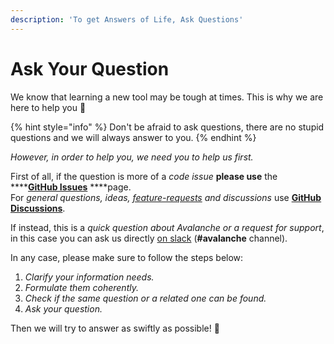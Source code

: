 ```yaml
---
description: 'To get Answers of Life, Ask Questions'
---
```


# Ask Your Question

We know that learning a new tool may be tough at times. This is why we are here to help you 🙏

{% hint style="info" %}
Don't be afraid to ask questions, there are no stupid questions and we will always answer to you.
{% endhint %}

_However, in order to help you, we need you to help us first._   
  
First of all, if the question is more of a _code issue_ **please use** the ****[**GitHub Issues**](https://github.com/ContinualAI/avalanche/issues) ****page.  
For _general questions, ideas,_ [_feature-requests_](request-a-feature.md) _and discussions_ use [**GitHub Discussions**](https://github.com/ContinualAI/avalanche/discussions).

If instead, this is a _quick question about Avalanche or a request for support_, in this case you can ask us directly [on slack](https://join.slack.com/t/continualai/shared_invite/enQtNjQxNDYwMzkxNzk0LTBhYjg2MjM0YTM2OWRkNDYzOGE0ZTIzNDQ0ZGMzNDE3ZGUxNTZmNmM1YzJiYzgwMTkyZDQxYTlkMTI3NzZkNjU) \(**\#avalanche** channel\).  
  
In any case, please make sure to follow the steps below:

1. _Clarify your information needs._
2. _Formulate them coherently._
3. _Check if the same question or a related one can be found._
4. _Ask your question._

Then we will try to answer as swiftly as possible! 🤗



